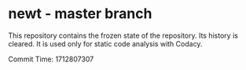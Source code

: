 # newt - master branch

This repository contains the frozen state of the repository.
Its history is cleared. It is used only for static code
analysis with Codacy.

Commit Time: 1712807307